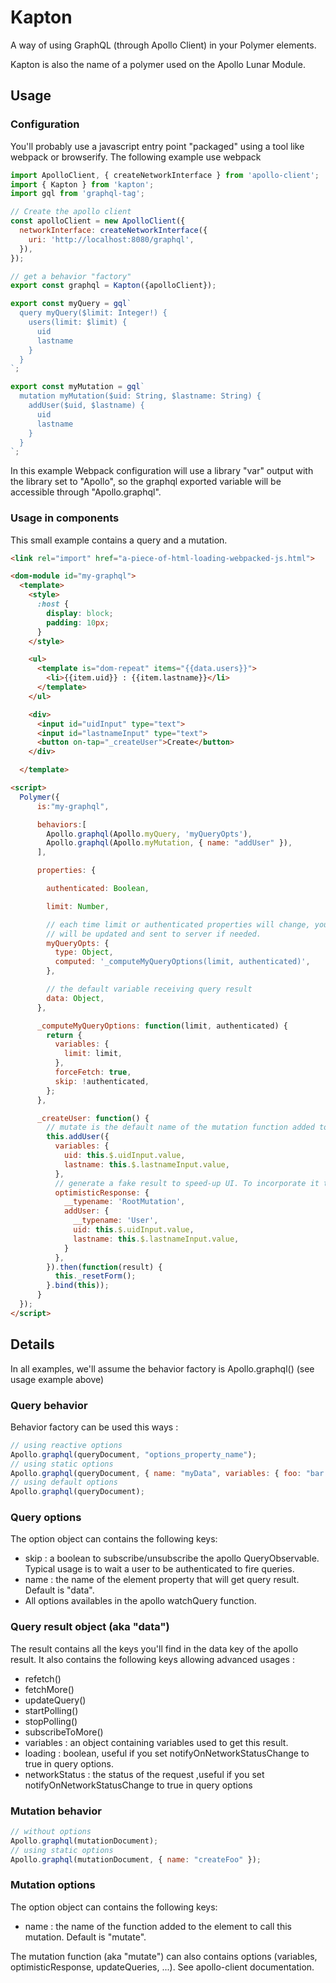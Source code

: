 # Kapton

A way of using GraphQL (through Apollo Client) in your Polymer elements.

Kapton is also the name of a polymer used on the Apollo Lunar Module.

## Usage

### Configuration

You'll probably use a javascript entry point "packaged" using a tool like webpack or browserify. The following example use webpack

```js
import ApolloClient, { createNetworkInterface } from 'apollo-client';
import { Kapton } from 'kapton';
import gql from 'graphql-tag';

// Create the apollo client
const apolloClient = new ApolloClient({
  networkInterface: createNetworkInterface({
    uri: 'http://localhost:8080/graphql',
  }),
});

// get a behavior "factory"
export const graphql = Kapton({apolloClient});

export const myQuery = gql`
  query myQuery($limit: Integer!) {
    users(limit: $limit) {
      uid
      lastname
    }
  }
`;

export const myMutation = gql`
  mutation myMutation($uid: String, $lastname: String) {
    addUser($uid, $lastname) {
      uid
      lastname
    }
  }
`;
```

In this example Webpack configuration will use a library "var" output with the library set to "Apollo", so the graphql exported variable will be accessible through "Apollo.graphql".

### Usage in components

This small example contains a query and a mutation.

```html
<link rel="import" href="a-piece-of-html-loading-webpacked-js.html">

<dom-module id="my-graphql">
  <template>
    <style>
      :host {
        display: block;
        padding: 10px;
      }
    </style>

    <ul>
      <template is="dom-repeat" items="{{data.users}}">
        <li>{{item.uid}} : {{item.lastname}}</li>
      </template>
    </ul>

    <div>
      <input id="uidInput" type="text">
      <input id="lastnameInput" type="text">
      <button on-tap="_createUser">Create</button>
    </div>

  </template>

<script>
  Polymer({
      is:"my-graphql",

      behaviors:[
        Apollo.graphql(Apollo.myQuery, 'myQueryOpts'),
        Apollo.graphql(Apollo.myMutation, { name: "addUser" }),
      ],

      properties: {

        authenticated: Boolean,

        limit: Number,

        // each time limit or authenticated properties will change, your query
        // will be updated and sent to server if needed.
        myQueryOpts: {
          type: Object,
          computed: '_computeMyQueryOptions(limit, authenticated)',
        },

        // the default variable receiving query result
        data: Object,
      },

      _computeMyQueryOptions: function(limit, authenticated) {
        return {
          variables: {
            limit: limit,
          },
          forceFetch: true,
          skip: !authenticated,
        };
      },

      _createUser: function() {
        // mutate is the default name of the mutation function added to the element
        this.addUser({
          variables: {
            uid: this.$.uidInput.value,
            lastname: this.$.lastnameInput.value,
          },
          // generate a fake result to speed-up UI. To incorporate it to the query above, you'll have to use updateQueries also.
          optimisticResponse: {
            __typename: 'RootMutation',
            addUser: {
              __typename: 'User',
              uid: this.$.uidInput.value,
              lastname: this.$.lastnameInput.value,
            }
          },
        }).then(function(result) {
          this._resetForm();
        }.bind(this));
      }
  });
</script>
```

## Details

In all examples, we'll assume the behavior factory is Apollo.graphql() (see usage example above)

### Query behavior

Behavior factory can be used this ways :

```js
// using reactive options
Apollo.graphql(queryDocument, "options_property_name");
// using static options
Apollo.graphql(queryDocument, { name: "myData", variables: { foo: "bar " } });
// using default options
Apollo.graphql(queryDocument);
```

### Query options

The option object can contains the following keys:

* skip : a boolean to subscribe/unsubscribe the apollo QueryObservable. Typical usage is to wait a user to be authenticated to fire queries.
* name : the name of the element property that will get query result. Default is "data".
* All options availables in the apollo watchQuery function.

### Query result object (aka "data")

The result contains all the keys you'll find in the data key of the apollo result. It also contains the following keys allowing advanced usages :

* refetch()
* fetchMore()
* updateQuery()
* startPolling()
* stopPolling()
* subscribeToMore()
* variables : an object containing variables used to get this result.
* loading : boolean, useful if you set notifyOnNetworkStatusChange to true in query options.
* networkStatus : the status of the request ,useful if you set notifyOnNetworkStatusChange to true in query options

### Mutation behavior

```js
// without options
Apollo.graphql(mutationDocument);
// using static options
Apollo.graphql(mutationDocument, { name: "createFoo" });
```

### Mutation options

The option object can contains the following keys:

* name : the name of the function added to the element to call this mutation. Default is "mutate".

The mutation function (aka "mutate") can also contains options (variables, optimisticResponse, updateQueries, ...). See apollo-client documentation.
